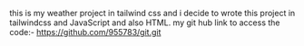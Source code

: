 
this is my weather project in tailwind css and i decide to wrote this project in tailwindcss and JavaScript and also HTML.
my git hub link to access the code:- https://github.com/955783/git.git


